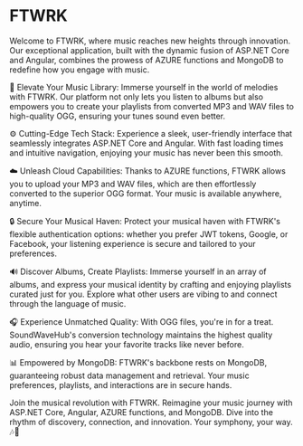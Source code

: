 # FTWRK
Welcome to FTWRK, where music reaches new heights through innovation. Our exceptional application, built with the dynamic fusion of ASP.NET Core and Angular, combines the prowess of AZURE functions and MongoDB to redefine how you engage with music.

🎵 Elevate Your Music Library: Immerse yourself in the world of melodies with FTWRK. Our platform not only lets you listen to albums but also empowers you to create your playlists from converted MP3 and WAV files to high-quality OGG, ensuring your tunes sound even better.

⚙️ Cutting-Edge Tech Stack: Experience a sleek, user-friendly interface that seamlessly integrates ASP.NET Core and Angular. With fast loading times and intuitive navigation, enjoying your music has never been this smooth.

☁️ Unleash Cloud Capabilities: Thanks to AZURE functions, FTWRK allows you to upload your MP3 and WAV files, which are then effortlessly converted to the superior OGG format. Your music is available anywhere, anytime.

🔒 Secure Your Musical Haven: Protect your musical haven with FTWRK's flexible authentication options: whether you prefer JWT tokens, Google, or Facebook, your listening experience is secure and tailored to your preferences.

🔊 Discover Albums, Create Playlists: Immerse yourself in an array of albums, and express your musical identity by crafting and enjoying playlists curated just for you. Explore what other users are vibing to and connect through the language of music.

🎧 Experience Unmatched Quality: With OGG files, you're in for a treat. SoundWaveHub's conversion technology maintains the highest quality audio, ensuring you hear your favorite tracks like never before.

📊 Empowered by MongoDB: FTWRK's backbone rests on MongoDB, guaranteeing robust data management and retrieval. Your music preferences, playlists, and interactions are in secure hands.

Join the musical revolution with FTWRK. Reimagine your music journey with ASP.NET Core, Angular, AZURE functions, and MongoDB. Dive into the rhythm of discovery, connection, and innovation. Your symphony, your way. 🎶🌟
